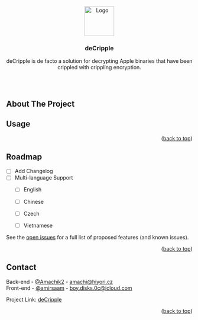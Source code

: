 <a name="readme-top"></a>


<!-- PROJECT LOGO -->
<br />
<div align="center">
  <a href="https://github.com/amirsaam/deCripple">
    <img src="images/logo.png" alt="Logo" width="80" height="80">
  </a>

  <h3 align="center">deCripple</h3>

  <p align="center">
    deCripple is de facto a solution for decrypting Apple binaries that have been crippled with crippling encryption.
  </p>
</div>

<br>
<br>

<!-- ABOUT THE PROJECT -->
## About The Project




<!-- USAGE EXAMPLES -->
## Usage


<p align="right">(<a href="#readme-top">back to top</a>)</p>



<!-- ROADMAP -->
## Roadmap

- [ ] Add Changelog
- [ ] Multi-language Support
    - [ ] English
    - [ ] Chinese
    - [ ] Czech
    - [ ] Vietnamese
    

See the [open issues](https://github.com/amirsaam/IPARepo/issues) for a full list of proposed features (and known issues).

<p align="right">(<a href="#readme-top">back to top</a>)</p>


<!-- CONTACT -->
## Contact

Back-end - [@Amachik2](https://twitter.com/Amachik2) - amachi@hiyori.cz
<br>
Front-end - [@amirsaam](https://twitter.com/amirsaam) - boy.disks.0c@icloud.com

Project Link: [deCripple](https://github.com/amirsaam/deCripple)

<p align="right">(<a href="#readme-top">back to top</a>)</p>


